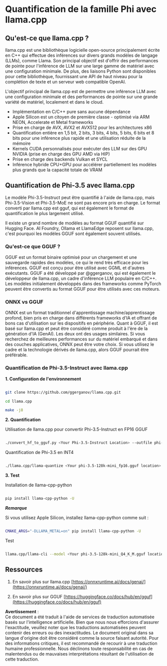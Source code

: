# **Quantification de la famille Phi avec llama.cpp**

## **Qu'est-ce que llama.cpp ?**

llama.cpp est une bibliothèque logicielle open-source principalement écrite en C++ qui effectue des inférences sur divers grands modèles de langage (LLMs), comme Llama. Son principal objectif est d'offrir des performances de pointe pour l'inférence de LLM sur une large gamme de matériel avec une configuration minimale. De plus, des liaisons Python sont disponibles pour cette bibliothèque, fournissant une API de haut niveau pour la complétion de texte et un serveur web compatible OpenAI.

L'objectif principal de llama.cpp est de permettre une inférence LLM avec une configuration minimale et des performances de pointe sur une grande variété de matériel, localement et dans le cloud.

- Implémentation en C/C++ pure sans aucune dépendance
- Apple Silicon est un citoyen de première classe - optimisé via ARM NEON, Accelerate et Metal frameworks
- Prise en charge de AVX, AVX2 et AVX512 pour les architectures x86
- Quantification entière en 1,5 bit, 2 bits, 3 bits, 4 bits, 5 bits, 6 bits et 8 bits pour une inférence plus rapide et une utilisation réduite de la mémoire
- Kernels CUDA personnalisés pour exécuter des LLM sur des GPU NVIDIA (prise en charge des GPU AMD via HIP)
- Prise en charge des backends Vulkan et SYCL
- Inférence hybride CPU+GPU pour accélérer partiellement les modèles plus grands que la capacité totale de VRAM

## **Quantification de Phi-3.5 avec llama.cpp**

Le modèle Phi-3.5-Instruct peut être quantifié à l'aide de llama.cpp, mais Phi-3.5-Vision et Phi-3.5-MoE ne sont pas encore pris en charge. Le format converti par llama.cpp est gguf, qui est également le format de quantification le plus largement utilisé.

Il existe un grand nombre de modèles au format GGUF quantifié sur Hugging Face. AI Foundry, Ollama et LlamaEdge reposent sur llama.cpp, c'est pourquoi les modèles GGUF sont également souvent utilisés.

### **Qu'est-ce que GGUF ?**

GGUF est un format binaire optimisé pour un chargement et une sauvegarde rapides des modèles, ce qui le rend très efficace pour les inférences. GGUF est conçu pour être utilisé avec GGML et d'autres exécutants. GGUF a été développé par @ggerganov, qui est également le développeur de llama.cpp, un cadre d'inférence LLM populaire en C/C++. Les modèles initialement développés dans des frameworks comme PyTorch peuvent être convertis au format GGUF pour être utilisés avec ces moteurs.

### **ONNX vs GGUF**

ONNX est un format traditionnel d'apprentissage machine/apprentissage profond, bien pris en charge dans différents frameworks d'IA et offrant de bons cas d'utilisation sur les dispositifs en périphérie. Quant à GGUF, il est basé sur llama.cpp et peut être considéré comme produit à l'ère de la génération d'IA (GenAI). Les deux ont des usages similaires. Si vous recherchez de meilleures performances sur du matériel embarqué et dans des couches applicatives, ONNX peut être votre choix. Si vous utilisez le cadre et la technologie dérivés de llama.cpp, alors GGUF pourrait être préférable.

### **Quantification de Phi-3.5-Instruct avec llama.cpp**

**1. Configuration de l'environnement**


```bash

git clone https://github.com/ggerganov/llama.cpp.git

cd llama.cpp

make -j8

```


**2. Quantification**

Utilisation de llama.cpp pour convertir Phi-3.5-Instruct en FP16 GGUF


```bash

./convert_hf_to_gguf.py <Your Phi-3.5-Instruct Location> --outfile phi-3.5-128k-mini_fp16.gguf

```

Quantification de Phi-3.5 en INT4


```bash

./llama.cpp/llama-quantize <Your phi-3.5-128k-mini_fp16.gguf location> ./gguf/phi-3.5-128k-mini_Q4_K_M.gguf Q4_K_M

```


**3. Test**

Installation de llama-cpp-python


```bash

pip install llama-cpp-python -U

```

***Remarque*** 

Si vous utilisez Apple Silicon, installez llama-cpp-python comme suit :


```bash

CMAKE_ARGS="-DLLAMA_METAL=on" pip install llama-cpp-python -U

```

Test 


```bash

llama.cpp/llama-cli --model <Your phi-3.5-128k-mini_Q4_K_M.gguf location> --prompt "<|user|>\nCan you introduce .NET<|end|>\n<|assistant|>\n"  --gpu-layers 10

```



## **Ressources**

1. En savoir plus sur llama.cpp [https://onnxruntime.ai/docs/genai/](https://onnxruntime.ai/docs/genai/)

2. En savoir plus sur GGUF [https://huggingface.co/docs/hub/en/gguf](https://huggingface.co/docs/hub/en/gguf)

**Avertissement** :  
Ce document a été traduit à l'aide de services de traduction automatisée basés sur l'intelligence artificielle. Bien que nous nous efforcions d'assurer l'exactitude, veuillez noter que les traductions automatisées peuvent contenir des erreurs ou des inexactitudes. Le document original dans sa langue d'origine doit être considéré comme la source faisant autorité. Pour des informations critiques, il est recommandé de recourir à une traduction humaine professionnelle. Nous déclinons toute responsabilité en cas de malentendus ou de mauvaises interprétations résultant de l'utilisation de cette traduction.